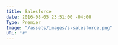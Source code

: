 ```yaml
---
title: Salesforce
date: 2016-08-05 23:51:00 -04:00
Type: Premier
Image: "/assets/images/s-salesforce.png"
URL: "#"
---
```


